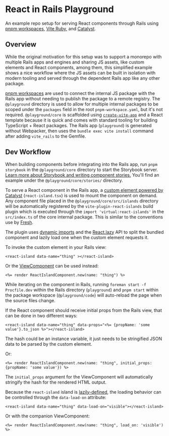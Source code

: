 # React in Rails Playground

An example repo setup for serving React components through Rails using [pnpm workspaces](https://pnpm.io/workspaces), [Vite Ruby](https://vite-ruby.netlify.app/), and [Catalyst](https://github.github.io/catalyst/).

## Overview

While the original motivation for this setup was to support a monorepo with multiple Rails apps and engines and sharing JS assets, like custom elements and React components, among them, this simplified example shows a nice workflow where the JS assets can be built in isolation with modern tooling and served through the dependent Rails app like any other package.

[pnpm workspaces](https://pnpm.io/workspaces) are used to connect the internal JS package with the Rails app without needing to publish the package to a remote registry. The `@playground` directory is used to allow for multiple internal packages to be scoped under the `packages` field in the root `pnpm-workspace.yaml`, but it's not required. `@playground/core` is scaffolded using [`create-vite-app`](https://vitejs.dev/guide/#scaffolding-your-first-vite-project) and a React template because it is quick and comes with standard tooling for building TypeScript + React packages. The Rails app (`playground`) is generated without Webpacker, then uses the `bundle exec vite install` command after adding `vite_rails` to the Gemfile.

## Dev Workflow

When building components before integrating into the Rails app, run `pnpm storybook` in the `@playground/core` directory to start the Storybook server. [Learn more about Storybook and writing component stories.](https://storybook.js.org/docs/react/writing-stories/introduction) You'll find an example under the `@playground/core/stories/` directory.

To serve a React component in the Rails app, a [custom element powered by Catalyst](https://github.github.io/catalyst/) (`react-island.tsx`) is used to mount the component on demand. Any component file placed in the `@playground/core/src/islands` directory will be automatically registered by the `vite-plugin-react-islands` build plugin which is executed through the `import 'virtual:react-islands'` in the `src/index.ts` of the core internal package. This is similar to the conventions use by [Fresh](https://fresh.deno.dev/docs/concepts/islands).

The plugin uses [dynamic imports](https://developer.mozilla.org/en-US/docs/Web/JavaScript/Reference/Statements/import#Dynamic_Imports) and the [React.lazy](https://reactjs.org/docs/code-splitting.html#reactlazy) API to split the bundled component and lazily load one when the custom element requests it.

To invoke the custom element in your Rails view:

```erb
<react-island data-name="thing" ></react-island>
```

Or the [ViewComponent](https://github.com/github/view_component) can be used instead:

```erb
<%= render ReactIslandComponent.new(name: "thing") %>
```

While iterating on the component in Rails, running `foreman start -f Procfile.dev` within the Rails directory (`playground`) and `pnpm start` within the package workspace (`@playground/code`) will auto-reload the page when the source files change.

If the React component should receive initial props from the Rails view, that can be done in two different ways:

```erb
<react-island data-name="thing" data-props="<%= {propName: 'some value'}.to_json %>"></react-island>
```

The hash could be an instance variable, it just needs to be stringified JSON data to be parsed by the custom element.

Or:

```erb
<%= render ReactIslandComponent.new(name: "thing", initial_props: {propName: 'some value'}) %>
```

The `initial_props` argument for the ViewComponent will automatically stringify the hash for the rendered HTML output.

Because the `react-island` island is [lazily-defined](https://github.github.io/catalyst/guide/lazy-elements/), the loading behavior can be controlled through the `data-load-on` attribute:

```erb
<react-island data-name="thing" data-load-on="visible"></react-island>
```

Or with the companion ViewComponent:

```erb
<%= render ReactIslandComponent.new(name: "thing", load_on: 'visible') %>
```
